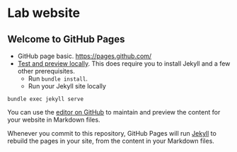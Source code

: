 # Lab website
## Welcome to GitHub Pages
- GitHub page basic. https://pages.github.com/
- [Test and preview locally](https://docs.github.com/en/pages/setting-up-a-github-pages-site-with-jekyll/testing-your-github-pages-site-locally-with-jekyll). This does require you to install Jekyll and a few other prerequisites.
  - Run `bundle install`.
  - Run your Jekyll site locally 
```
bundle exec jekyll serve
````

You can use the [editor on GitHub](https://github.com/stevenhwu/stevenhwu.github.io/edit/main/README.md) to maintain and preview the content for your website in Markdown files.

Whenever you commit to this repository, GitHub Pages will run [Jekyll](https://jekyllrb.com/) to rebuild the pages in your site, from the content in your Markdown files.

